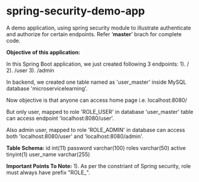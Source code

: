 # spring-security-demo-app
A demo application, using spring security module to illustrate authenticate and authorize for certain endpoints.
Refer '**master**' brach for complete code.

**Objective of this application:**

In this Spring Boot application, we just created following 3 endpoints:
1).  /
2). /user
3). /admin

In backend, we created one table named as 'user_master' inside MySQL database 'microservicelearning'.

Now objective is that anyone can access home page i.e. localhost:8080/

But only user, mapped to role 'ROLE_USER' in database 'user_master' table can access endpoint 'localhost:8080/user'.

Also admin user, mapped to role 'ROLE_ADMIN' in database can access both 'localhost:8080/user' and 'localhost:8080/admin'.

**Table Schema:**
id	int(11)
password	varchar(100)
roles	varchar(50)
active	tinyint(1)
user_name	varchar(255)

**Important Points To Note:**
1). As per the constriant of Spring security, role must always have prefix "ROLE_".
